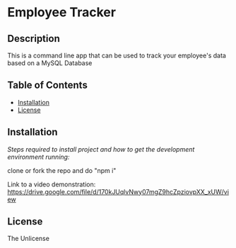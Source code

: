 # Employee Tracker

  
  
  ## Description 
  
  
  
  This is a command line app that can be used to track your employee's data based on a MySQL Database
  ## Table of Contents
  * [Installation](#installation)
  * [License](#license)
  
  ## Installation
  
  *Steps required to install project and how to get the development environment running:*
  
  clone or fork the repo and do "npm i"

  Link to a video demonstration: https://drive.google.com/file/d/170kJUqlvNwy07mgZ9hcZpziovpXX_xUW/view
  
  ## License
  
  The Unlicense
  